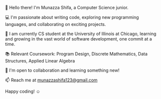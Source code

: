 👋 Hello there! I'm Munazza Shifa, a Computer Science junior.

💻 I'm passionate about writing code, exploring new programming languages, and collaborating on exciting projects.

🌱 I am currently CS student at the University of Illinois at Chicago, learning and growing in the vast world of software development, one      commit at a time.

📚 Relevant Coursework: Program Design, Discrete Mathematics, Data Structures, Applied Linear Algebra

🚀 I'm open to collaboration and learning something new!

📫 Reach me at munazzashifa123@gmail.com

Happy coding! ☺️


<!---
munazzashifa/munazzashifa is a ✨ special ✨ repository because its `README.md` (this file) appears on your GitHub profile.
You can click the Preview link to take a look at your changes.
--->
